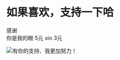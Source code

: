  

# 如果喜欢，支持一下哈

感谢  
你是我的眼 5元
xin       3元

![](https://github.com/andyczy/czy-study-deepLearning/blob/master/vxz.jpg "有你的支持、我更加努力！")
